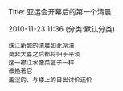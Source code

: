 Title: 亚运会开幕后的第一个清晨

2010-11-23 11:36 (分类:默认分类)


```
珠江新城的清晨如此冷清
莫非大喜之后都将归于平淡
这一襟江水像菜篮子一样
谁挽着它
羞涩的，与楼上的日出讨价还价
```